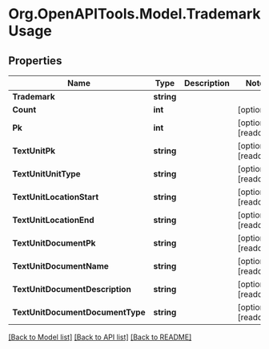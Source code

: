 
# Org.OpenAPITools.Model.TrademarkUsage

## Properties

Name | Type | Description | Notes
------------ | ------------- | ------------- | -------------
**Trademark** | **string** |  | 
**Count** | **int** |  | [optional] 
**Pk** | **int** |  | [optional] [readonly] 
**TextUnitPk** | **string** |  | [optional] [readonly] 
**TextUnitUnitType** | **string** |  | [optional] [readonly] 
**TextUnitLocationStart** | **string** |  | [optional] [readonly] 
**TextUnitLocationEnd** | **string** |  | [optional] [readonly] 
**TextUnitDocumentPk** | **string** |  | [optional] [readonly] 
**TextUnitDocumentName** | **string** |  | [optional] [readonly] 
**TextUnitDocumentDescription** | **string** |  | [optional] [readonly] 
**TextUnitDocumentDocumentType** | **string** |  | [optional] [readonly] 

[[Back to Model list]](../README.md#documentation-for-models)
[[Back to API list]](../README.md#documentation-for-api-endpoints)
[[Back to README]](../README.md)

